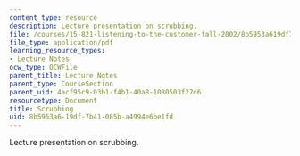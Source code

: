 ```yaml
---
content_type: resource
description: Lecture presentation on scrubbing.
file: /courses/15-821-listening-to-the-customer-fall-2002/8b5953a619df7b41085ba4994e6be1fd_scrubbing20class20slides.pdf
file_type: application/pdf
learning_resource_types:
- Lecture Notes
ocw_type: OCWFile
parent_title: Lecture Notes
parent_type: CourseSection
parent_uid: 4acf95c9-03b1-f4b1-40a8-1080503f27d6
resourcetype: Document
title: Scrubbing
uid: 8b5953a6-19df-7b41-085b-a4994e6be1fd
---
```

Lecture presentation on scrubbing.